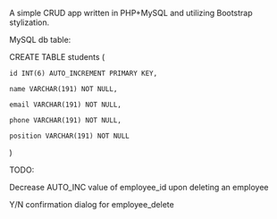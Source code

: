 A simple CRUD app written in PHP+MySQL and utilizing Bootstrap stylization.

MySQL db table:

CREATE TABLE students (

    id INT(6) AUTO_INCREMENT PRIMARY KEY,

    name VARCHAR(191) NOT NULL,

    email VARCHAR(191) NOT NULL,

    phone VARCHAR(191) NOT NULL,

    position VARCHAR(191) NOT NULL

)

TODO:

Decrease AUTO_INC value of employee_id upon deleting an employee

Y/N confirmation dialog for employee_delete
